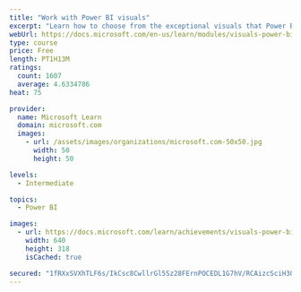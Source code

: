 ```yaml
---
title: "Work with Power BI visuals"
excerpt: "Learn how to choose from the exceptional visuals that Power BI makes available to you. Formatting visuals will direct the user’s attention to exactly where you want it, while helping to make the visual easier to read and interpret. You will also learn about how to use key performance indicators (KPIs)."
webUrl: https://docs.microsoft.com/en-us/learn/modules/visuals-power-bi/
type: course
price: Free
length: PT1H13M
ratings:
  count: 1607
  average: 4.6334786
heat: 75

provider:
  name: Microsoft Learn
  domain: microsoft.com
  images:
    - url: /assets/images/organizations/microsoft.com-50x50.jpg
      width: 50
      height: 50

levels:
  - Intermediate

topics:
  - Power BI

images:
  - url: https://docs.microsoft.com/learn/achievements/visuals-power-bi-social.png
    width: 640
    height: 318
    isCached: true

secured: "1fRXxSVXhTLF6s/IkCsc8CwllrGl5Sz28FErnPOCEDL1G7hV/RCAizcSciH3Ooxjc33Uq9+ZlHmfeVW4AppLt3I6j4usxz725vOMsCtwvazasz4VWffXTxVvfKs2VSdWZRBgFKqw48g0I1VSJPeX0OZ8Fi8AYQ2DW3jmHLo9dyUE+/LuJF4Pg/DjBNt2hQ++e4gC5FA64yYifiKpMhfEkQL/LRcEM/vppbsmKWNQXHF+T07odvo0d5/FFhT9SzbO74RVBvGwZf9FGm1pZzoOrOAAw2vfzRf9VfbmoHa9FyyOWGR5K5AjYNZRJz+xuoP2o4EwSiTyvY+Q3/S7Fq+T2/8gqsa6XZHCpJityEsKUCbF3ZvkRRi6g7618D3aFhajlFyDOhdFoFfrNuzWLfUqcMmrOuqd/iY62KI9Dq4VkLc=;qOPX9BQMlrshBJkUcS/WoQ=="
---
```


